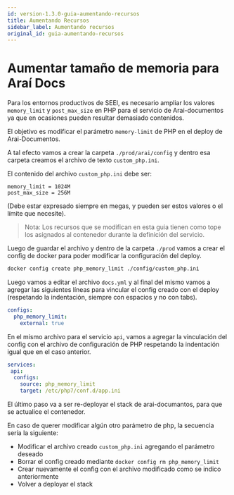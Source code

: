 ```yaml
---
id: version-1.3.0-guia-aumentando-recursos
title: Aumentando Recursos
sidebar_label: Aumentando recursos
original_id: guia-aumentando-recursos
---
```


# Aumentar tamaño de memoria para Araí Docs

Para los entornos productivos de SEEI, es necesario ampliar los valores `memory_limit` y `post_max_size` en PHP para el servicio de Arai-documentos ya que en ocasiones pueden resultar demasiado contenidos. 

El objetivo es modificar el parámetro `memory-limit` de PHP en el deploy de Arai-Documentos. 

A tal efecto vamos a crear la carpeta `./prod/arai/config` y dentro esa carpeta creamos el archivo de texto `custom_php.ini`.

El contenido del archivo `custom_php.ini` debe ser:

```ìni
memory_limit = 1024M
post_max_size = 256M
```

(Debe estar expresado siempre en megas, y pueden ser estos valores o el límite que necesite).

> Nota: Los recursos que se modifican en esta guia tienen como tope los asignados al contenedor durante la definición del servicio.


Luego de guardar el archivo y dentro de la carpeta `./prod` vamos a crear el config de docker para poder modificar la configuración del deploy.

```bash
docker config create php_memory_limit ./config/custom_php.ini
```

Luego vamos a editar el archivo `docs.yml` y al final del mismo vamos a agregar las siguientes líneas para vincular el config creado con el deploy (respetando la indentación, siempre con espacios y no con tabs).

```yaml
configs:
  php_memory_limit:
    external: true
```

En el mismo archivo para el servicio `api`, vamos a agregar la vinculación del config con el archivo de configuración de PHP respetando la indentación igual que en el caso anterior.

```yaml
services:
 api:
  configs:
    source: php_memory_limit
    target: /etc/php7/conf.d/app.ini
```

El último paso va a ser re-deployar el stack de arai-documantos, para que se actualice el contenedor.

En caso de querer modificar algún otro parámetro de php, la secuencia sería la siguiente:

 - Modificar el archivo creado `custom_php.ini` agregando el parámetro deseado
 - Borrar el config creado mediante `docker config rm php_memory_limit`
 - Crear nuevamente el config con el archivo modificado como se indico anteriormente 
 - Volver a deployar el stack

